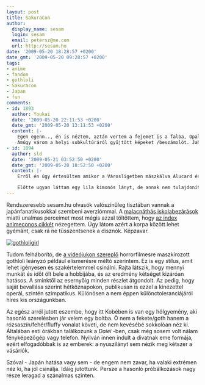 ```yaml
---
layout: post
title: SakuraCon
author:
  display_name: sesam
  login: sesam
  email: petersz@me.com
  url: http://sesam.hu
date: '2009-05-20 18:28:57 +0200'
date_gmt: '2009-05-20 09:28:57 +0200'
tags:
- anime
- fandom
- gothloli
- Sakuracon
- Japan
- fun
comments:
- id: 1893
  author: Youkai
  date: '2009-05-20 22:11:53 +0200'
  date_gmt: '2009-05-20 13:11:53 +0200'
  content: |-
    Egen egenn.., én is néztem, aztán vertem a fejemet is a falba, Opal hívott, de nem nagyon volt időm, épp válságolok...de ki nem  :(. Amúgy tényleg helyes a leányzó, mondjuk én megnéztem volna egy előtte/utána képet is :)
    Amúgy várom a helyi subkultúráról gyűjtött képeket /beszámolót. Jah és ha macilányt látsz a boltban, akkor sincs semmi gáz, csak a kontrolt forgatják újra japánban XD
- id: 1894
  author: sld
  date: '2009-05-21 03:52:50 +0200'
  date_gmt: '2009-05-20 18:52:50 +0200'
  content: |-
    Erről én úgy értesültem amikor a Városligetben mászkálva Alucard és fel nem ismert valakinek öltözött hölgyemények sétáltak és felmásztak a játszótér melletti fekvőpad állványára.

    Előtte ugyan láttam egy lila kimonós lányt, de annak nem tulajdonítottam neki túl nagy jelentőséget. Pedig a haja is lila volt :)
---
```


Rendszeresebb sesam.hu olvasók valószínűleg tisztában vannak a japánfanatikusokkal szembeni averziómmal. A [malacnáthás iskolabezárások](http://sesam.hu/2009/05/17/this-just-in-2) miatti unalmas perceimet most mégis azzal töltöttem, hogy [az index animeconos cikkét](http://index.hu/kultur/eletmod/2009/05/19/sakuracon) nézegettem. Úgy látom azért a korpa között lehet gyémánt, csak rá ne tüsszentsenek a disznók. Képzavar.

[![gothloligirl](http://img.skitch.com/20090520-m14h27cpp9khi9jjdyd9fs22da.jpg)](http://index.hu/video/2009/05/19/techno_samanok)

Tudom felháborító, de [a videójukon szereplő](http://index.hu/video/2009/05/19/techno_samanok) horrorfilmesre maszkírozott gothloli leányzó például elismerésre méltó szerintem. Ez is egy stílus, amit lehet igényesen és szakértelemmel csinálni. Rajta látszik, hogy mennyi munkát és időt ölt bele a hobbijába, és az eredmény kétséget kizáróan hatásos. A sminktől az esernyőig minden részlet átgondolt. Az pedig, hogy saját bevallása szerint hétköznapokon, publikusan is ezzel a kinézettel operál, szintén szimpatikus. Különösen a nem éppen különctoleranciájáról híres kis országunkban.

Az egész arról jutott eszembe, hogy itt Kobében is van egy hölgyemény, aki hasonló szerelésben jár velem egy boltba. Ő nem a fekete/goth hanem a rózsaszín/fehér/fluffy vonalat követi, de nem kevésébé sokkolóan néz ki. Általában esti órákban találkozunk a _Daiei_ -ben, csak még sosem volt nálam fényképezőgép vagy telefon. Nyilván innen indult a divatnak eme formája, ezért elfogadóbbak is az emberek: a nyuszilányt sem nézik meg kétszer a vásárlók.

Szóval - Japán hatása vagy sem - de engem nem zavar, ha valaki extrémen néz ki, ha jól csinálja. Idáig jutottunk. Persze a hasonló próbálkozások nagy része leragad a szánalmas szinten.
